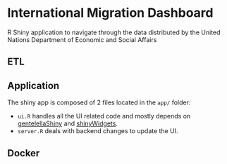# International Migration Dashboard

R Shiny application to navigate through the data distributed by the United Nations Department of Economic and Social Affairs

## ETL

## Application

The shiny app is composed of 2 files located in the `app/` folder:
* `ui.R` handles all the UI related code and mostly depends on [gentelellaShiny](http://code.markedmondson.me/gentelellaShiny/) and [shinyWidgets](https://dreamrs.github.io/shinyWidgets/index.html).
* `server.R` deals with backend changes to update the UI.

## Docker
